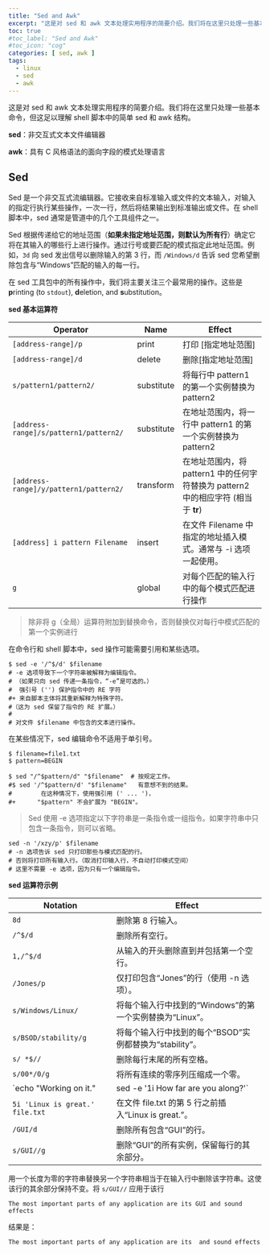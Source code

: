 ```yaml
---
title: "Sed and Awk"
excerpt: "这是对 sed 和 awk 文本处理实用程序的简要介绍。我们将在这里只处理一些基本命令，但这足以理解 shell 脚本中的简单 sed 和 awk 结构。"
toc: true
#toc_label: "Sed and Awk"
#toc_icon: "cog"
categories: [ sed, awk ]
tags:
  - linux
  - sed
  - awk
---
```


这是对 sed 和 awk 文本处理实用程序的简要介绍。我们将在这里只处理一些基本命令，但这足以理解 shell 脚本中的简单 sed 和 awk 结构。

**sed**：非交互式文本文件编辑器

**awk**：具有 C 风格语法的面向字段的模式处理语言

## Sed

Sed 是一个非交互式流编辑器。它接收来自标准输入或文件的文本输入，对输入的指定行执行某些操作，一次一行，然后将结果输出到标准输出或文件。在 shell 脚本中，sed 通常是管道中的几个工具组件之一。

Sed 根据传递给它的地址范围（**如果未指定地址范围，则默认为所有行**）确定它将在其输入的哪些行上进行操作。通过行号或要匹配的模式指定此地址范围。例如，`3d` 向 sed 发出信号以删除输入的第 3 行，而 `/Windows/d` 告诉 sed 您希望删除包含与“Windows”匹配的输入的每一行。

在 sed 工具包中的所有操作中，我们将主要关注三个最常用的操作。这些是 **p**rinting (to `stdout`), **d**eletion, and **s**ubstitution。

**sed 基本运算符**

| Operator                               | Name       | Effect                                                       |
| -------------------------------------- | ---------- | ------------------------------------------------------------ |
| `[address-range]/p`                    | print      | 打印 [指定地址范围]                                          |
| `[address-range]/d`                    | delete     | 删除[指定地址范围]                                           |
| `s/pattern1/pattern2/`                 | substitute | 将每行中 pattern1 的第一个实例替换为 pattern2                |
| `[address-range]/s/pattern1/pattern2/` | substitute | 在地址范围内，将一行中 pattern1 的第一个实例替换为 pattern2  |
| `[address-range]/y/pattern1/pattern2/` | transform  | 在地址范围内，将 pattern1 中的任何字符替换为 pattern2 中的相应字符 (相当于 **tr**) |
| `[address] i pattern Filename`         | insert     | 在文件 Filename 中指定的地址插入模式。通常与 -i 选项一起使用。 |
| `g`                                    | global     | 对每个匹配的输入行中的每个模式匹配进行操作                   |

> 除非将 g（全局）运算符附加到替换命令，否则替换仅对每行中模式匹配的第一个实例进行

在命令行和 shell 脚本中，sed 操作可能需要引用和某些选项。

```shell
$ sed -e '/^$/d' $filename
# -e 选项导致下一个字符串被解释为编辑指令。
# （如果只向 sed 传递一条指令，“-e”是可选的。）
#  强引号 ('') 保护指令中的 RE 字符
#+ 来自脚本主体将其重新解释为特殊字符。
#（这为 sed 保留了指令的 RE 扩展。）
#
# 对文件 $filename 中包含的文本进行操作。
```

在某些情况下，sed 编辑命令不适用于单引号。

```shell
$ filename=file1.txt
$ pattern=BEGIN

$ sed "/^$pattern/d" "$filename"  # 按规定工作。
#$ sed '/^$pattern/d' "$filename"   有意想不到的结果。
#        在这种情况下，使用强引用 (' ... ')，
#+      "$pattern" 不会扩展为 "BEGIN"。
```

> Sed 使用 -e 选项指定以下字符串是一条指令或一组指令。如果字符串中只包含一条指令，则可以省略。

```shell
sed -n '/xzy/p' $filename
# -n 选项告诉 sed 只打印那些与模式匹配的行。
# 否则将打印所有输入行。（取消打印输入行，不自动打印模式空间）
# 这里不需要 -e 选项，因为只有一个编辑指令。
```

**sed 运算符示例**

| Notation                                                     | Effect                                                       |
| ------------------------------------------------------------ | ------------------------------------------------------------ |
| `8d`                                                         | 删除第 8 行输入。                                            |
| `/^$/d`                                                      | 删除所有空行。                                               |
| `1,/^$/d`                                                    | 从输入的开头删除直到并包括第一个空行。                       |
| `/Jones/p`                                                   | 仅打印包含“Jones”的行（使用 -n 选项）。                      |
| `s/Windows/Linux/`                                           | 将每个输入行中找到的“Windows”的第一个实例替换为“Linux”。     |
| `s/BSOD/stability/g`                                         | 将每个输入行中找到的每个“BSOD”实例都替换为“stability”。      |
| `s/ *$//`                                                    | 删除每行末尾的所有空格。                                     |
| `s/00*/0/g`                                                  | 将所有连续的零序列压缩成一个零。                             |
| `echo "Working on it." | sed -e '1i How far are you along?'` | 打印“How far are you along?”作为第一行，“Working on it”作为第二行。（`-i` 在指定行之前插入内容） |
| `5i 'Linux is great.' file.txt`                              | 在文件 file.txt 的第 5 行之前插入“Linux is great.”。         |
| `/GUI/d`                                                     | 删除所有包含“GUI”的行。                                      |
| `s/GUI//g`                                                   | 删除“GUI”的所有实例，保留每行的其余部分。                    |

用一个长度为零的字符串替换另一个字符串相当于在输入行中删除该字符串。这使该行的其余部分保持不变。将 `s/GUI//` 应用于该行

```
The most important parts of any application are its GUI and sound effects
```

结果是：

```
The most important parts of any application are its  and sound effects
```

